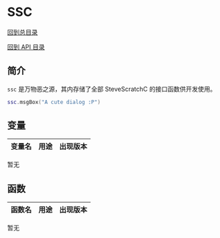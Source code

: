 # SSC

[回到总目录](../index.md#目录)

[回到 API 目录](menu.md#api-目录)

## 简介

`ssc` 是万物~~恶~~之源，其内存储了全部 SteveScratchC 的接口函数供开发使用。

```lua
ssc.msgBox("A cute dialog :P")
```

## 变量

变量名|用途|出现版本
-|-|-
暂无

## 函数

函数名|用途|出现版本
-|-|-
暂无